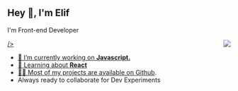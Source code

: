 <h2>Hey 👋, I'm Elif</h2>
<p>I'm Front-end Developer</p>
<p> <a href="https://www.linkedin.com/in/elifkirici/">
<img align="right" widht="200px" <img src="https://github.com/demartini/demartini/blob/master/code.gif"> />
<ul>
<li>🔭 I’m currently working on <strong>Javascript.</strong></li>
<li>🧐 Learning about <strong>React</strong></li>
<li>👨‍💻 Most of my projects are available on <a href=" https://github.com/elifkirici">Github</a>.</li>
<li> Always ready to collaborate for Dev Experiments</li>
</ul>

